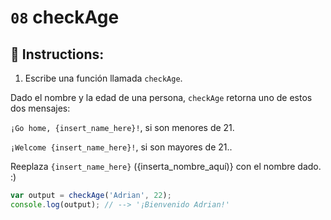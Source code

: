 # `08` checkAge

## :pencil: Instructions:

1. Escribe una función llamada `checkAge`. 

Dado el nombre y la edad de una persona, `checkAge` retorna uno de estos dos mensajes:

`¡Go home, {insert_name_here}!`, si son menores de 21.

`¡Welcome {insert_name_here}!`, si son mayores de 21..

Reeplaza `{insert_name_here}` ({inserta_nombre_aquí)} con el nombre dado. :)

```Javascript
var output = checkAge('Adrian', 22);
console.log(output); // --> '¡Bienvenido Adrian!'